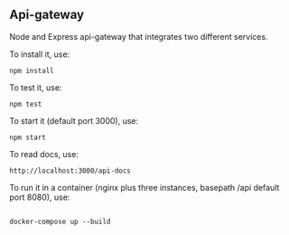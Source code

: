 ## Api-gateway

Node and Express api-gateway that integrates two different services.

To install it, use:
```
npm install
```
To test it, use:
```
npm test
```
To start it (default port 3000), use:
```
npm start
```
To read docs, use: 
```
http://localhost:3000/api-docs
```

To run it in a container (nginx plus three instances, basepath /api default port 8080), use:
```

docker-compose up --build
```




